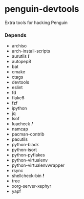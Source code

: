 # penguin-devtools

Extra tools for hacking Penguin

### Depends
* archiso
* arch-install-scripts
* aurutils ***!***
* autopep8
* bat
* cmake
* ctags
* devtools
* eslint
* fd
* flake8
* fzf
* ipython
* jq
* lsof
* luacheck ***!***
* namcap
* pacman-contrib
* pacutils
* python-black
* python-isort
* python-pyflakes
* python-virtualenv
* python-virtualenvwrapper
* rsync
* shellcheck-bin ***!***
* tree
* xorg-server-xephyr
* yapf

